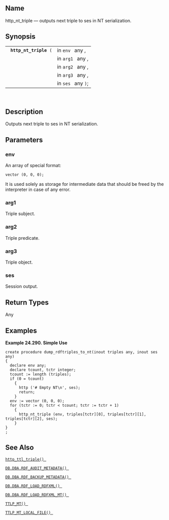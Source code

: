 <div>

<div>

</div>

<div>

## Name

http_nt_triple — outputs next triple to ses in NT serialization.

</div>

<div>

## Synopsis

<div>

|                             |                    |
|-----------------------------|--------------------|
| ` `**`http_nt_triple`**` (` | in `env ` any ,    |
|                             | in `arg1 ` any ,   |
|                             | in `arg2 ` any ,   |
|                             | in `arg3 ` any ,   |
|                             | in `ses ` any `)`; |

<div>

 

</div>

</div>

</div>

<div>

## Description

Outputs next triple to ses in NT serialization.

</div>

<div>

## Parameters

<div>

### env

An array of special format:

``` programlisting
vector (0, 0, 0);
```

It is used solely as storage for intermediate data that should be freed
by the interpreter in case of any error.

</div>

<div>

### arg1

Triple subject.

</div>

<div>

### arg2

Triple predicate.

</div>

<div>

### arg3

Triple object.

</div>

<div>

### ses

Session output.

</div>

</div>

<div>

## Return Types

Any

</div>

<div>

## Examples

<div>

**Example 24.290. Simple Use**

<div>

``` programlisting
create procedure dump_rdftriples_to_nt(inout triples any, inout ses any)
{
  declare env any;
  declare tcount, tctr integer;
  tcount := length (triples);
  if (0 = tcount)
    {
      http ('# Empty NT\n', ses);
      return;
    }
  env := vector (0, 0, 0);
  for (tctr := 0; tctr < tcount; tctr := tctr + 1)
    {
      http_nt_triple (env, triples[tctr][0], triples[tctr][1], triples[tctr][2], ses);
    }
}
;
```

</div>

</div>

  

</div>

<div>

## See Also

<a href="fn_http_ttl_triple.html" class="link"
title="http_ttl_triple"><code
class="function">http_ttl_triple() </code></a>

<a href="fn_rdf_audit_metadata.html" class="link"
title="DB.DBA.RDF_AUDIT_METADATA"><code
class="function">DB.DBA.RDF_AUDIT_METADATA() </code></a>

<a href="fn_rdf_backup_metadata.html" class="link"
title="DB.DBA.RDF_BACKUP_METADATA"><code
class="function">DB.DBA.RDF_BACKUP_METADATA() </code></a>

<a href="fn_rdf_load_rdfxml.html" class="link"
title="DB.DBA.RDF_LOAD_RDFXML"><code
class="function">DB.DBA.RDF_LOAD_RDFXML() </code></a>

<a href="fn_rdf_load_rdfxml_mt.html" class="link"
title="DB.DBA.RDF_LOAD_RDFXML_MT"><code
class="function">DB.DBA.RDF_LOAD_RDFXML_MT() </code></a>

<a href="fn_ttlp_mt.html" class="link" title="DB.DBA.TTLP_MT"><code
class="function">TTLP_MT() </code></a>

<a href="fn_ttlp_mt_local_file.html" class="link"
title="DB.DBA.TTLP_MT_LOCAL_FILE"><code
class="function">TTLP_MT_LOCAL_FILE() </code></a>

</div>

</div>
